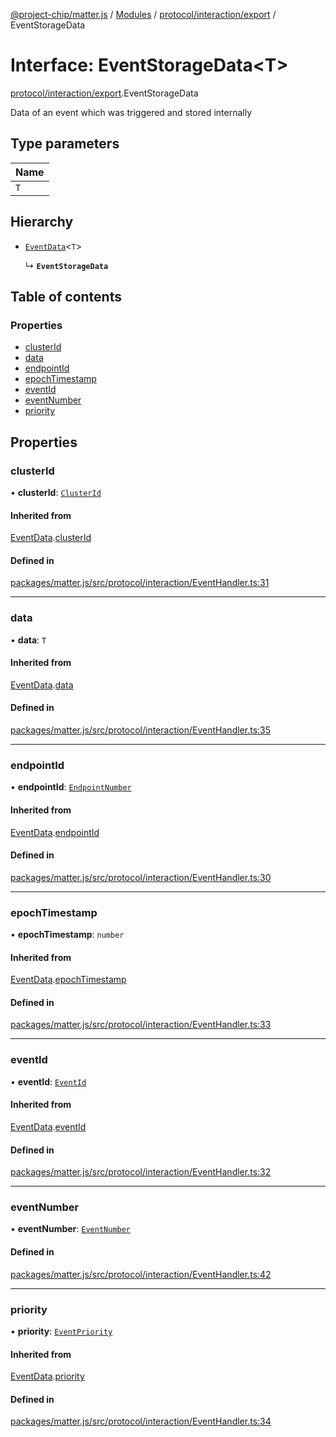 [@project-chip/matter.js](../README.md) / [Modules](../modules.md) / [protocol/interaction/export](../modules/protocol_interaction_export.md) / EventStorageData

# Interface: EventStorageData\<T\>

[protocol/interaction/export](../modules/protocol_interaction_export.md).EventStorageData

Data of an event which was triggered and stored internally

## Type parameters

| Name |
| :------ |
| `T` |

## Hierarchy

- [`EventData`](protocol_interaction_export.EventData.md)\<`T`\>

  ↳ **`EventStorageData`**

## Table of contents

### Properties

- [clusterId](protocol_interaction_export.EventStorageData.md#clusterid)
- [data](protocol_interaction_export.EventStorageData.md#data)
- [endpointId](protocol_interaction_export.EventStorageData.md#endpointid)
- [epochTimestamp](protocol_interaction_export.EventStorageData.md#epochtimestamp)
- [eventId](protocol_interaction_export.EventStorageData.md#eventid)
- [eventNumber](protocol_interaction_export.EventStorageData.md#eventnumber)
- [priority](protocol_interaction_export.EventStorageData.md#priority)

## Properties

### clusterId

• **clusterId**: [`ClusterId`](../modules/datatype_export.md#clusterid)

#### Inherited from

[EventData](protocol_interaction_export.EventData.md).[clusterId](protocol_interaction_export.EventData.md#clusterid)

#### Defined in

[packages/matter.js/src/protocol/interaction/EventHandler.ts:31](https://github.com/project-chip/matter.js/blob/5f71eedebdb9fa54338bde320c311bb359b7455d/packages/matter.js/src/protocol/interaction/EventHandler.ts#L31)

___

### data

• **data**: `T`

#### Inherited from

[EventData](protocol_interaction_export.EventData.md).[data](protocol_interaction_export.EventData.md#data)

#### Defined in

[packages/matter.js/src/protocol/interaction/EventHandler.ts:35](https://github.com/project-chip/matter.js/blob/5f71eedebdb9fa54338bde320c311bb359b7455d/packages/matter.js/src/protocol/interaction/EventHandler.ts#L35)

___

### endpointId

• **endpointId**: [`EndpointNumber`](../modules/datatype_export.md#endpointnumber)

#### Inherited from

[EventData](protocol_interaction_export.EventData.md).[endpointId](protocol_interaction_export.EventData.md#endpointid)

#### Defined in

[packages/matter.js/src/protocol/interaction/EventHandler.ts:30](https://github.com/project-chip/matter.js/blob/5f71eedebdb9fa54338bde320c311bb359b7455d/packages/matter.js/src/protocol/interaction/EventHandler.ts#L30)

___

### epochTimestamp

• **epochTimestamp**: `number`

#### Inherited from

[EventData](protocol_interaction_export.EventData.md).[epochTimestamp](protocol_interaction_export.EventData.md#epochtimestamp)

#### Defined in

[packages/matter.js/src/protocol/interaction/EventHandler.ts:33](https://github.com/project-chip/matter.js/blob/5f71eedebdb9fa54338bde320c311bb359b7455d/packages/matter.js/src/protocol/interaction/EventHandler.ts#L33)

___

### eventId

• **eventId**: [`EventId`](../modules/datatype_export.md#eventid)

#### Inherited from

[EventData](protocol_interaction_export.EventData.md).[eventId](protocol_interaction_export.EventData.md#eventid)

#### Defined in

[packages/matter.js/src/protocol/interaction/EventHandler.ts:32](https://github.com/project-chip/matter.js/blob/5f71eedebdb9fa54338bde320c311bb359b7455d/packages/matter.js/src/protocol/interaction/EventHandler.ts#L32)

___

### eventNumber

• **eventNumber**: [`EventNumber`](../modules/datatype_export.md#eventnumber)

#### Defined in

[packages/matter.js/src/protocol/interaction/EventHandler.ts:42](https://github.com/project-chip/matter.js/blob/5f71eedebdb9fa54338bde320c311bb359b7455d/packages/matter.js/src/protocol/interaction/EventHandler.ts#L42)

___

### priority

• **priority**: [`EventPriority`](../enums/cluster_export.EventPriority.md)

#### Inherited from

[EventData](protocol_interaction_export.EventData.md).[priority](protocol_interaction_export.EventData.md#priority)

#### Defined in

[packages/matter.js/src/protocol/interaction/EventHandler.ts:34](https://github.com/project-chip/matter.js/blob/5f71eedebdb9fa54338bde320c311bb359b7455d/packages/matter.js/src/protocol/interaction/EventHandler.ts#L34)

